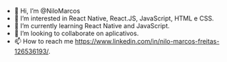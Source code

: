 - 👋 Hi, I’m @NiloMarcos
- 👀 I’m interested in React Native, React.JS, JavaScript, HTML e CSS.
- 🌱 I’m currently learning React Native and JavaScript.
- 💞️ I’m looking to collaborate on aplicativos.
- 📫 How to reach me https://www.linkedin.com/in/nilo-marcos-freitas-126536193/.

